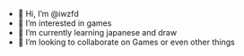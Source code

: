 - 👋 Hi, I’m @iwzfd
- 👀 I’m interested in games
- 🌱 I’m currently learning japanese and draw
- 💞️ I’m looking to collaborate on Games or even other things

<!---
iwzfd/iwzfd is a ✨ special ✨ repository because its `README.md` (this file) appears on your GitHub profile.
You can click the Preview link to take a look at your changes.
--->
